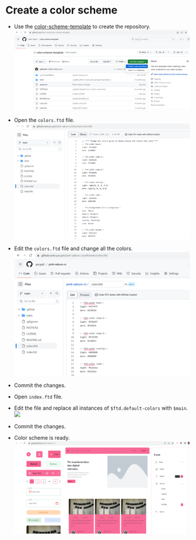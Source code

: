 # Create a color scheme

- Use the [color-scheme-template](https://github.com/fastn-stack/color-scheme-template) to create the repository.
![](cs-template.png)

- Open the `colors.ftd` file.
![](default-colors-file.png)

- Edit the `colors.ftd` file and change all the colors. 
![](modified-colors-file.png)

- Commit the changes.

- Open `index.ftd` file.

- Edit the file and replace all instances of `$ftd.default-colors` with `$main`.
![](ftd-default-colors.png)

- Commit the changes.

- Color scheme is ready.
![](pink-sakura-output.png)
